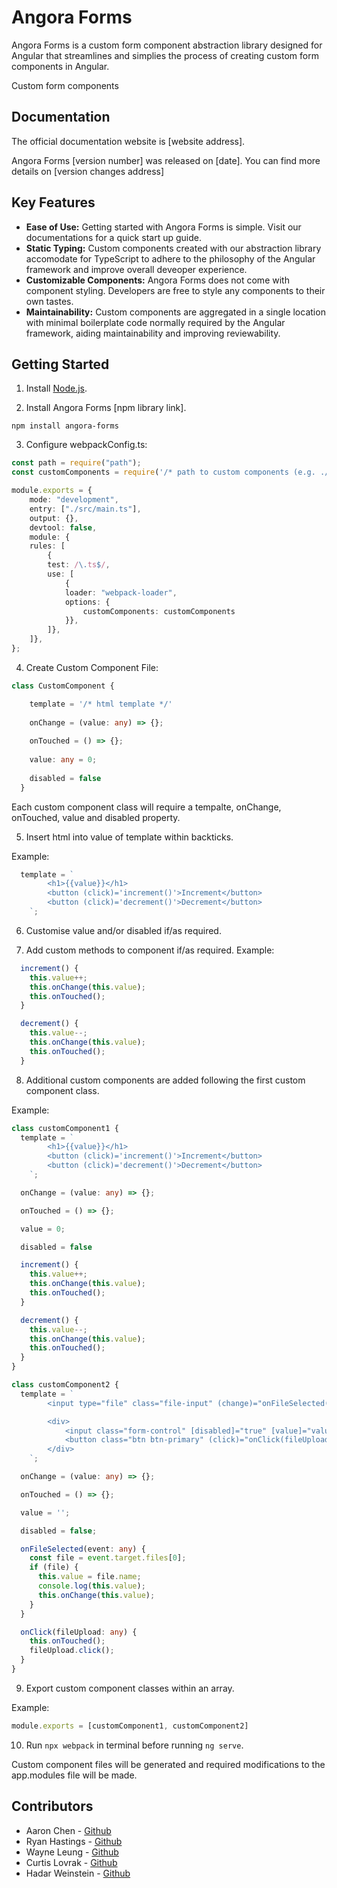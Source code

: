 # Angora Forms
Angora Forms is a custom form component abstraction library designed for Angular that streamlines and simplies the process of creating custom form components in Angular. 

Custom form components 

## Documentation
The official documentation website is [website address].

Angora Forms [version number] was released on [date]. You can find more details on [version changes address]

## Key Features
- **Ease of Use:** Getting started with Angora Forms is simple. Visit our documentations for a quick start up guide.
- **Static Typing:** Custom components created with our abstraction library accomodate for TypeScript to adhere to the philosophy of the Angular framework and improve overall deveoper experience.
- **Customizable Components:** Angora Forms does not come with component styling.  Developers are free to style any components to their own tastes.
- **Maintainability:** Custom components are aggregated in a single location with minimal boilerplate code normally required by the Angular framework, aiding maintainability and improving reviewability.

## Getting Started
1. Install [Node.js](https://docs.npmjs.com/downloading-and-installing-node-js-and-npm).

2. Install Angora Forms [npm library link].
```
npm install angora-forms
```

3. Configure webpackConfig.ts:
```typescript
const path = require("path");
const customComponents = require('/* path to custom components (e.g. ./src/app/customcomponent/angora.components.ts) */')

module.exports = {
    mode: "development",
    entry: ["./src/main.ts"],
    output: {},
    devtool: false,
    module: {
    rules: [
        {
        test: /\.ts$/, 
        use: [
            {
            loader: "webpack-loader",
            options: {
                customComponents: customComponents
            }},
        ]},
    ]},
};
```

4. Create Custom Component File:
```TypeScript
class CustomComponent {

    template = '/* html template */'
  
    onChange = (value: any) => {};
  
    onTouched = () => {};
  
    value: any = 0;
  
    disabled = false
  }

```
Each custom component class will require a tempalte, onChange, onTouched, value and disabled property.

5. Insert html into value of template within backticks. 

Example:
```TypeScript
  template = `
        <h1>{{value}}</h1>
        <button (click)='increment()'>Increment</button>
        <button (click)='decrement()'>Decrement</button>
    `;
```

6. Customise value and/or disabled if/as required.

7. Add custom methods to component if/as required.
Example:
```TypeScript
  increment() {
    this.value++;
    this.onChange(this.value);
    this.onTouched();
  }

  decrement() {
    this.value--;
    this.onChange(this.value);
    this.onTouched();
  }
```

8. Additional custom components are added following the first custom component class.

Example:
```TypeScript
class customComponent1 {
  template = `
        <h1>{{value}}</h1>
        <button (click)='increment()'>Increment</button>
        <button (click)='decrement()'>Decrement</button>
    `;

  onChange = (value: any) => {};

  onTouched = () => {};

  value = 0;

  disabled = false

  increment() {
    this.value++;
    this.onChange(this.value);
    this.onTouched();
  }

  decrement() {
    this.value--;
    this.onChange(this.value);
    this.onTouched();
  }
}

class customComponent2 {
  template = `
        <input type="file" class="file-input" (change)="onFileSelected($event)" #fileUpload>

        <div>
            <input class="form-control" [disabled]="true" [value]="value">
            <button class="btn btn-primary" (click)="onClick(fileUpload)" [disabled]="disabled">Attach File</button>
        </div>
    `;

  onChange = (value: any) => {};

  onTouched = () => {};

  value = '';

  disabled = false;

  onFileSelected(event: any) {
    const file = event.target.files[0];
    if (file) {
      this.value = file.name;
      console.log(this.value);
      this.onChange(this.value);
    }
  }

  onClick(fileUpload: any) {
    this.onTouched();
    fileUpload.click();
  }
}

```
9. Export custom component classes within an array.

Example:
```TypeScript
module.exports = [customComponent1, customComponent2]
```

10. Run `npx webpack` in terminal before running `ng serve`.

Custom component files will be generated and required modifications to the app.modules file will be made.

## Contributors
- Aaron Chen - [Github](https://github.com/achen220)
- Ryan Hastings - [Github](https://github.com/rhaasti)
- Wayne Leung - [Github](https://github.com/waynetwleung)
- Curtis Lovrak - [Github](https://github.com/CurtisLovrak)
- Hadar Weinstein - [Github](https://github.com/HWein8)
